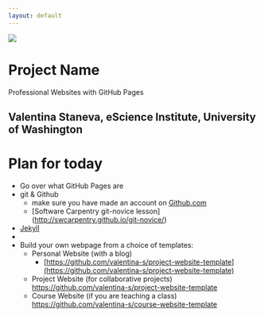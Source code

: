 ```yaml
---
layout: default
---
```


<img src="{{ site.url }}{{ site.baseurl }}/assets/img/eScience.png">


# Project Name
Professional Websites with GitHub Pages

## Valentina Staneva, eScience Institute, University of Washington

# Plan for today
* Go over what GitHub Pages are
 * git & Github
    * make sure you have made an account on [Github.com](Github.com)
    * [Software Carpentry git-novice lesson] (http://swcarpentry.github.io/git-novice/)
 * [Jekyll](https://jekyllrb.com/) 
 * 
* Build your own webpage from a choice of templates:
  * Personal Website (with a blog)
    * [https://github.com/valentina-s/project-website-template](https://github.com/valentina-s/project-website-template)   
  * Project Website (for collaborative projects)
  https://github.com/valentina-s/project-website-template
  * Course Website (if you are teaching a class)
  https://github.com/valentina-s/course-website-template
